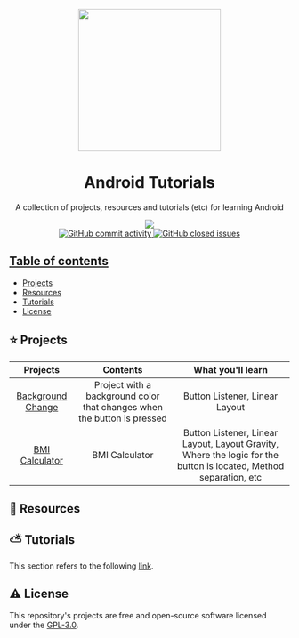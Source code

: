 <p align="center">
  <img width="auto" height="256px" src="https://user-images.githubusercontent.com/34566999/230280240-9af73a20-d7e4-4a92-9028-dcf46ee4cdf4.png">
</p>

<h1 align="center">Android Tutorials</h1>

<p align="center">
    A collection of projects, resources and tutorials (etc) for learning Android
</p>

<p align="center">
    <a title="License GNU" href="https://github.com/enfycius/Android/blob/main/LICENSE"><img src="https://img.shields.io/badge/license-GPL v3-blue?style=flat-square"> <br>
    <img alt="GitHub commit activity" src="https://img.shields.io/github/commit-activity/m/enfycius/Android"/>
    <img alt="GitHub closed issues" src="https://img.shields.io/github/issues-closed/enfycius/Android"/>
</p>

## Table of contents

  * [Projects](#)
  * [Resources](#)
  * [Tutorials](#)
  * [License](#)

## :star: Projects

|      Projects     |                                 Contents                                |                                                 What you'll learn                                                 |
|:-----------------:|:-----------------------------------------------------------------------:|:-----------------------------------------------------------------------------------------------------------------:|
| [Background Change](./Tutorial_1) | Project with a background color that changes when the button is pressed |                                           Button Listener, Linear Layout                                          |
|   [BMI Calculator](./Tutorial_2)  |                              BMI Calculator                             | Button Listener, Linear Layout, Layout Gravity, Where the logic for the button is located, Method separation, etc |

## :seedling: Resources

## :partly_sunny: Tutorials

This section refers to the following [link](https://enfycius.github.io/_enfycius/docs-cs/category/android).

## :warning: License

This repository's projects are free and open-source software licensed under the [GPL-3.0](https://github.com/enfycius/Android/blob/master/LICENSE).